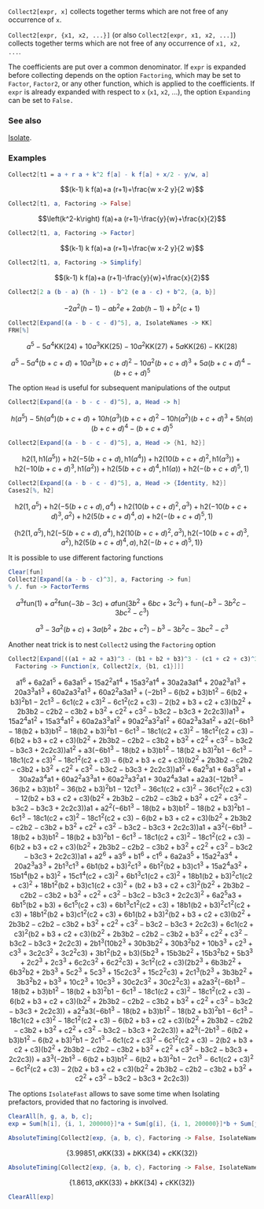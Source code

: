 `Collect2[expr, x]` collects together terms which are not free of any occurrence of `x`.

`Collect2[expr, {x1, x2, ...}]` (or also `Collect2[expr, x1, x2, ...]`) collects together terms which are not free of any occurrence of `x1, x2, ...`.

The coefficients are put over a common denominator. If `expr` is expanded before collecting depends on the option `Factoring`, which may be set to `Factor`, `Factor2`, or any other function, which is applied to the coefficients. If `expr` is already expanded with respect to `x` (`x1`, `x2`, ...), the option `Expanding` can be set to `False.`

### See also

[Isolate](Isolate).

### Examples

```mathematica
Collect2[t1 = a + r a + k^2 f[a] - k f[a] + x/2 - y/w, a]
```

$$(k-1) k f(a)+a (r+1)+\frac{w x-2 y}{2 w}$$

```mathematica
Collect2[t1, a, Factoring -> False]
```

$$\left(k^2-k\right) f(a)+a (r+1)-\frac{y}{w}+\frac{x}{2}$$

```mathematica
Collect2[t1, a, Factoring -> Factor]
```

$$(k-1) k f(a)+a (r+1)+\frac{w x-2 y}{2 w}$$

```mathematica
Collect2[t1, a, Factoring -> Simplify]
```

$$(k-1) k f(a)+a (r+1)-\frac{y}{w}+\frac{x}{2}$$

```mathematica
Collect2[2 a (b - a) (h - 1) - b^2 (e a - c) + b^2, {a, b}]
```

$$-2 a^2 (h-1)-a b^2 e+2 a b (h-1)+b^2 (c+1)$$

```mathematica
Collect2[Expand[(a - b - c - d)^5], a, IsolateNames -> KK]
FRH[%]
```

$$a^5-5 a^4 \text{KK}(24)+10 a^3 \text{KK}(25)-10 a^2 \text{KK}(27)+5 a \text{KK}(26)-\text{KK}(28)$$

$$a^5-5 a^4 (b+c+d)+10 a^3 (b+c+d)^2-10 a^2 (b+c+d)^3+5 a (b+c+d)^4-(b+c+d)^5$$

The option `Head` is useful for subsequent manipulations of the output

```mathematica
Collect2[Expand[(a - b - c - d)^5], a, Head -> h]
```

$$h\left(a^5\right)-5 h\left(a^4\right) (b+c+d)+10 h\left(a^3\right) (b+c+d)^2-10 h\left(a^2\right) (b+c+d)^3+5 h(a) (b+c+d)^4-(b+c+d)^5$$

```mathematica
Collect2[Expand[(a - b - c - d)^5], a, Head -> {h1, h2}]
```

$$\text{h2}\left(1,\text{h1}\left(a^5\right)\right)+\text{h2}\left(-5 (b+c+d),\text{h1}\left(a^4\right)\right)+\text{h2}\left(10 (b+c+d)^2,\text{h1}\left(a^3\right)\right)+\text{h2}\left(-10 (b+c+d)^3,\text{h1}\left(a^2\right)\right)+\text{h2}\left(5 (b+c+d)^4,\text{h1}(a)\right)+\text{h2}\left(-(b+c+d)^5,1\right)$$

```mathematica
Collect2[Expand[(a - b - c - d)^5], a, Head -> {Identity, h2}]
Cases2[%, h2]
```

$$\text{h2}\left(1,a^5\right)+\text{h2}\left(-5 (b+c+d),a^4\right)+\text{h2}\left(10 (b+c+d)^2,a^3\right)+\text{h2}\left(-10 (b+c+d)^3,a^2\right)+\text{h2}\left(5 (b+c+d)^4,a\right)+\text{h2}\left(-(b+c+d)^5,1\right)$$

$$\left\{\text{h2}\left(1,a^5\right),\text{h2}\left(-5 (b+c+d),a^4\right),\text{h2}\left(10 (b+c+d)^2,a^3\right),\text{h2}\left(-10 (b+c+d)^3,a^2\right),\text{h2}\left(5 (b+c+d)^4,a\right),\text{h2}\left(-(b+c+d)^5,1\right)\right\}$$

It is possible to use different factoring functions

```mathematica
Clear[fun]
Collect2[Expand[(a - b - c)^3], a, Factoring -> fun]
% /. fun -> FactorTerms
```

$$a^3 \text{fun}(1)+a^2 \text{fun}(-3 b-3 c)+a \text{fun}\left(3 b^2+6 b c+3 c^2\right)+\text{fun}\left(-b^3-3 b^2 c-3 b c^2-c^3\right)$$

$$a^3-3 a^2 (b+c)+3 a \left(b^2+2 b c+c^2\right)-b^3-3 b^2 c-3 b c^2-c^3$$

Another neat trick is to nest `Collect2` using the `Factoring` option

```mathematica
Collect2[Expand[((a1 + a2 + a3)^3 - (b1 + b2 + b3)^3 - (c1 + c2 + c3)^3)^2], {a1, a2, a3}, 
  Factoring -> Function[x, Collect2[x, {b1, c1}]]]
```

$$\text{a1}^6+6 \text{a2} \text{a1}^5+6 \text{a3} \text{a1}^5+15 \text{a2}^2 \text{a1}^4+15 \text{a3}^2 \text{a1}^4+30 \text{a2} \text{a3} \text{a1}^4+20 \text{a2}^3 \text{a1}^3+20 \text{a3}^3 \text{a1}^3+60 \text{a2} \text{a3}^2 \text{a1}^3+60 \text{a2}^2 \text{a3} \text{a1}^3+\left(-2 \text{b1}^3-6 (\text{b2}+\text{b3}) \text{b1}^2-6 (\text{b2}+\text{b3})^2 \text{b1}-2 \text{c1}^3-6 \text{c1} (\text{c2}+\text{c3})^2-6 \text{c1}^2 (\text{c2}+\text{c3})-2 (\text{b2}+\text{b3}+\text{c2}+\text{c3}) \left(\text{b2}^2+2 \text{b3} \text{b2}-\text{c2} \text{b2}-\text{c3} \text{b2}+\text{b3}^2+\text{c2}^2+\text{c3}^2-\text{b3} \text{c2}-\text{b3} \text{c3}+2 \text{c2} \text{c3}\right)\right) \text{a1}^3+15 \text{a2}^4 \text{a1}^2+15 \text{a3}^4 \text{a1}^2+60 \text{a2} \text{a3}^3 \text{a1}^2+90 \text{a2}^2 \text{a3}^2 \text{a1}^2+60 \text{a2}^3 \text{a3} \text{a1}^2+\text{a2} \left(-6 \text{b1}^3-18 (\text{b2}+\text{b3}) \text{b1}^2-18 (\text{b2}+\text{b3})^2 \text{b1}-6 \text{c1}^3-18 \text{c1} (\text{c2}+\text{c3})^2-18 \text{c1}^2 (\text{c2}+\text{c3})-6 (\text{b2}+\text{b3}+\text{c2}+\text{c3}) \left(\text{b2}^2+2 \text{b3} \text{b2}-\text{c2} \text{b2}-\text{c3} \text{b2}+\text{b3}^2+\text{c2}^2+\text{c3}^2-\text{b3} \text{c2}-\text{b3} \text{c3}+2 \text{c2} \text{c3}\right)\right) \text{a1}^2+\text{a3} \left(-6 \text{b1}^3-18 (\text{b2}+\text{b3}) \text{b1}^2-18 (\text{b2}+\text{b3})^2 \text{b1}-6 \text{c1}^3-18 \text{c1} (\text{c2}+\text{c3})^2-18 \text{c1}^2 (\text{c2}+\text{c3})-6 (\text{b2}+\text{b3}+\text{c2}+\text{c3}) \left(\text{b2}^2+2 \text{b3} \text{b2}-\text{c2} \text{b2}-\text{c3} \text{b2}+\text{b3}^2+\text{c2}^2+\text{c3}^2-\text{b3} \text{c2}-\text{b3} \text{c3}+2 \text{c2} \text{c3}\right)\right) \text{a1}^2+6 \text{a2}^5 \text{a1}+6 \text{a3}^5 \text{a1}+30 \text{a2} \text{a3}^4 \text{a1}+60 \text{a2}^2 \text{a3}^3 \text{a1}+60 \text{a2}^3 \text{a3}^2 \text{a1}+30 \text{a2}^4 \text{a3} \text{a1}+\text{a2} \text{a3} \left(-12 \text{b1}^3-36 (\text{b2}+\text{b3}) \text{b1}^2-36 (\text{b2}+\text{b3})^2 \text{b1}-12 \text{c1}^3-36 \text{c1} (\text{c2}+\text{c3})^2-36 \text{c1}^2 (\text{c2}+\text{c3})-12 (\text{b2}+\text{b3}+\text{c2}+\text{c3}) \left(\text{b2}^2+2 \text{b3} \text{b2}-\text{c2} \text{b2}-\text{c3} \text{b2}+\text{b3}^2+\text{c2}^2+\text{c3}^2-\text{b3} \text{c2}-\text{b3} \text{c3}+2 \text{c2} \text{c3}\right)\right) \text{a1}+\text{a2}^2 \left(-6 \text{b1}^3-18 (\text{b2}+\text{b3}) \text{b1}^2-18 (\text{b2}+\text{b3})^2 \text{b1}-6 \text{c1}^3-18 \text{c1} (\text{c2}+\text{c3})^2-18 \text{c1}^2 (\text{c2}+\text{c3})-6 (\text{b2}+\text{b3}+\text{c2}+\text{c3}) \left(\text{b2}^2+2 \text{b3} \text{b2}-\text{c2} \text{b2}-\text{c3} \text{b2}+\text{b3}^2+\text{c2}^2+\text{c3}^2-\text{b3} \text{c2}-\text{b3} \text{c3}+2 \text{c2} \text{c3}\right)\right) \text{a1}+\text{a3}^2 \left(-6 \text{b1}^3-18 (\text{b2}+\text{b3}) \text{b1}^2-18 (\text{b2}+\text{b3})^2 \text{b1}-6 \text{c1}^3-18 \text{c1} (\text{c2}+\text{c3})^2-18 \text{c1}^2 (\text{c2}+\text{c3})-6 (\text{b2}+\text{b3}+\text{c2}+\text{c3}) \left(\text{b2}^2+2 \text{b3} \text{b2}-\text{c2} \text{b2}-\text{c3} \text{b2}+\text{b3}^2+\text{c2}^2+\text{c3}^2-\text{b3} \text{c2}-\text{b3} \text{c3}+2 \text{c2} \text{c3}\right)\right) \text{a1}+\text{a2}^6+\text{a3}^6+\text{b1}^6+\text{c1}^6+6 \text{a2} \text{a3}^5+15 \text{a2}^2 \text{a3}^4+20 \text{a2}^3 \text{a3}^3+2 \text{b1}^3 \text{c1}^3+6 \text{b1} (\text{b2}+\text{b3})^2 \text{c1}^3+6 \text{b1}^2 (\text{b2}+\text{b3}) \text{c1}^3+15 \text{a2}^4 \text{a3}^2+15 \text{b1}^4 (\text{b2}+\text{b3})^2+15 \text{c1}^4 (\text{c2}+\text{c3})^2+6 \text{b1}^3 \text{c1} (\text{c2}+\text{c3})^2+18 \text{b1} (\text{b2}+\text{b3})^2 \text{c1} (\text{c2}+\text{c3})^2+18 \text{b1}^2 (\text{b2}+\text{b3}) \text{c1} (\text{c2}+\text{c3})^2+(\text{b2}+\text{b3}+\text{c2}+\text{c3})^2 \left(\text{b2}^2+2 \text{b3} \text{b2}-\text{c2} \text{b2}-\text{c3} \text{b2}+\text{b3}^2+\text{c2}^2+\text{c3}^2-\text{b3} \text{c2}-\text{b3} \text{c3}+2 \text{c2} \text{c3}\right)^2+6 \text{a2}^5 \text{a3}+6 \text{b1}^5 (\text{b2}+\text{b3})+6 \text{c1}^5 (\text{c2}+\text{c3})+6 \text{b1}^3 \text{c1}^2 (\text{c2}+\text{c3})+18 \text{b1} (\text{b2}+\text{b3})^2 \text{c1}^2 (\text{c2}+\text{c3})+18 \text{b1}^2 (\text{b2}+\text{b3}) \text{c1}^2 (\text{c2}+\text{c3})+6 \text{b1} (\text{b2}+\text{b3})^2 (\text{b2}+\text{b3}+\text{c2}+\text{c3}) \left(\text{b2}^2+2 \text{b3} \text{b2}-\text{c2} \text{b2}-\text{c3} \text{b2}+\text{b3}^2+\text{c2}^2+\text{c3}^2-\text{b3} \text{c2}-\text{b3} \text{c3}+2 \text{c2} \text{c3}\right)+6 \text{c1} (\text{c2}+\text{c3})^2 (\text{b2}+\text{b3}+\text{c2}+\text{c3}) \left(\text{b2}^2+2 \text{b3} \text{b2}-\text{c2} \text{b2}-\text{c3} \text{b2}+\text{b3}^2+\text{c2}^2+\text{c3}^2-\text{b3} \text{c2}-\text{b3} \text{c3}+2 \text{c2} \text{c3}\right)+2 \text{b1}^3 \left(10 \text{b2}^3+30 \text{b3} \text{b2}^2+30 \text{b3}^2 \text{b2}+10 \text{b3}^3+\text{c2}^3+\text{c3}^3+3 \text{c2} \text{c3}^2+3 \text{c2}^2 \text{c3}\right)+3 \text{b1}^2 (\text{b2}+\text{b3}) \left(5 \text{b2}^3+15 \text{b3} \text{b2}^2+15 \text{b3}^2 \text{b2}+5 \text{b3}^3+2 \text{c2}^3+2 \text{c3}^3+6 \text{c2} \text{c3}^2+6 \text{c2}^2 \text{c3}\right)+3 \text{c1}^2 (\text{c2}+\text{c3}) \left(2 \text{b2}^3+6 \text{b3} \text{b2}^2+6 \text{b3}^2 \text{b2}+2 \text{b3}^3+5 \text{c2}^3+5 \text{c3}^3+15 \text{c2} \text{c3}^2+15 \text{c2}^2 \text{c3}\right)+2 \text{c1}^3 \left(\text{b2}^3+3 \text{b3} \text{b2}^2+3 \text{b3}^2 \text{b2}+\text{b3}^3+10 \text{c2}^3+10 \text{c3}^3+30 \text{c2} \text{c3}^2+30 \text{c2}^2 \text{c3}\right)+\text{a2} \text{a3}^2 \left(-6 \text{b1}^3-18 (\text{b2}+\text{b3}) \text{b1}^2-18 (\text{b2}+\text{b3})^2 \text{b1}-6 \text{c1}^3-18 \text{c1} (\text{c2}+\text{c3})^2-18 \text{c1}^2 (\text{c2}+\text{c3})-6 (\text{b2}+\text{b3}+\text{c2}+\text{c3}) \left(\text{b2}^2+2 \text{b3} \text{b2}-\text{c2} \text{b2}-\text{c3} \text{b2}+\text{b3}^2+\text{c2}^2+\text{c3}^2-\text{b3} \text{c2}-\text{b3} \text{c3}+2 \text{c2} \text{c3}\right)\right)+\text{a2}^2 \text{a3} \left(-6 \text{b1}^3-18 (\text{b2}+\text{b3}) \text{b1}^2-18 (\text{b2}+\text{b3})^2 \text{b1}-6 \text{c1}^3-18 \text{c1} (\text{c2}+\text{c3})^2-18 \text{c1}^2 (\text{c2}+\text{c3})-6 (\text{b2}+\text{b3}+\text{c2}+\text{c3}) \left(\text{b2}^2+2 \text{b3} \text{b2}-\text{c2} \text{b2}-\text{c3} \text{b2}+\text{b3}^2+\text{c2}^2+\text{c3}^2-\text{b3} \text{c2}-\text{b3} \text{c3}+2 \text{c2} \text{c3}\right)\right)+\text{a2}^3 \left(-2 \text{b1}^3-6 (\text{b2}+\text{b3}) \text{b1}^2-6 (\text{b2}+\text{b3})^2 \text{b1}-2 \text{c1}^3-6 \text{c1} (\text{c2}+\text{c3})^2-6 \text{c1}^2 (\text{c2}+\text{c3})-2 (\text{b2}+\text{b3}+\text{c2}+\text{c3}) \left(\text{b2}^2+2 \text{b3} \text{b2}-\text{c2} \text{b2}-\text{c3} \text{b2}+\text{b3}^2+\text{c2}^2+\text{c3}^2-\text{b3} \text{c2}-\text{b3} \text{c3}+2 \text{c2} \text{c3}\right)\right)+\text{a3}^3 \left(-2 \text{b1}^3-6 (\text{b2}+\text{b3}) \text{b1}^2-6 (\text{b2}+\text{b3})^2 \text{b1}-2 \text{c1}^3-6 \text{c1} (\text{c2}+\text{c3})^2-6 \text{c1}^2 (\text{c2}+\text{c3})-2 (\text{b2}+\text{b3}+\text{c2}+\text{c3}) \left(\text{b2}^2+2 \text{b3} \text{b2}-\text{c2} \text{b2}-\text{c3} \text{b2}+\text{b3}^2+\text{c2}^2+\text{c3}^2-\text{b3} \text{c2}-\text{b3} \text{c3}+2 \text{c2} \text{c3}\right)\right)$$

The options `IsolateFast` allows to save some time when Isolating prefactors, provided that no factoring is involved.

```mathematica
ClearAll[h, g, a, b, c];
exp = Sum[h[i], {i, 1, 200000}]*a + Sum[g[i], {i, 1, 200000}]*b + Sum[j[i], {i, 1, 200000}]*c;
```

```mathematica
AbsoluteTiming[Collect2[exp, {a, b, c}, Factoring -> False, IsolateNames -> KK, Expanding -> False]]
```

$$\{3.99851,a \text{KK}(33)+b \text{KK}(34)+c \text{KK}(32)\}$$

```mathematica
AbsoluteTiming[Collect2[exp, {a, b, c}, Factoring -> False, IsolateNames -> KK, IsolateFast -> True, Expanding -> False]]
```

$$\{1.8613,a \text{KK}(33)+b \text{KK}(34)+c \text{KK}(32)\}$$

```mathematica
ClearAll[exp]
```